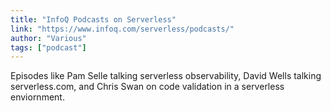 ```yaml
---
title: "InfoQ Podcasts on Serverless"
link: "https://www.infoq.com/serverless/podcasts/"
author: "Various"
tags: ["podcast"]
---
```


Episodes like Pam Selle talking serverless observability, David Wells talking serverless.com, and Chris Swan on code validation in a serverless enviornment.
